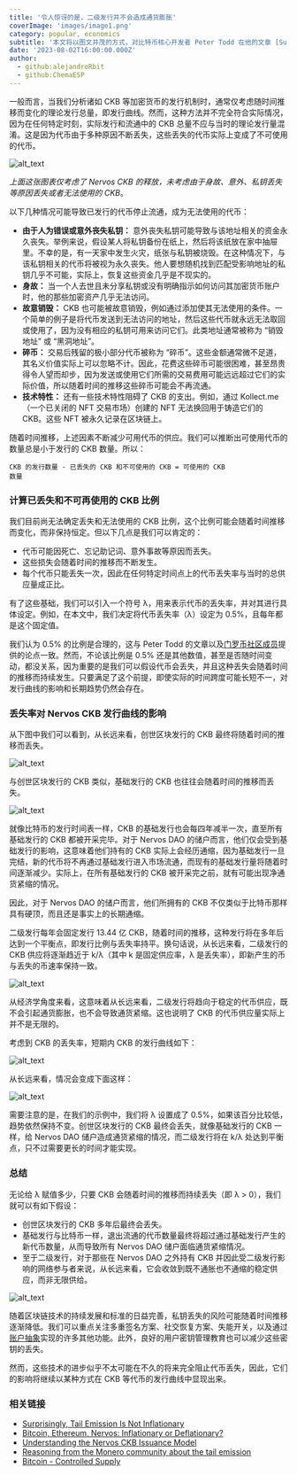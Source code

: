 ```yaml
---
title: '令人惊讶的是，二级发行并不会造成通货膨胀'
coverImage: 'images/image1.png'
category: popular, economics
subtitle: '本文将以图文并茂的方式，对比特币核心开发者 Peter Todd 在他的文章 [Surprisingly, tail emission is not inflationary](https://petertodd.org/2022/surprisingly-tail-emission-is-not-inflationary) 中提出的方法进行解读。同时，我们以 CKB 的发行机制为例，为读者呈现一个补充性的视角，以更加全面地理解在文章 [《一文看懂 Nervos CKB 的发行机制》](https://www.nervos.org/knowledge-base/understanding_nervos_ckb_issuance_model) 中所阐述的内容。'
date: '2023-08-02T16:00:00.000Z'
author: 
  - github:alejandroRbit
  - github:ChemaESP
---
```


一般而言，当我们分析诸如 CKB 等加密货币的发行机制时，通常仅考虑随时间推移而变化的理论发行总量，即发行曲线。然而，这种方法并不完全符合实际情况，因为在任何特定时刻，实际发行和流通中的 CKB 总量不应与当时的理论发行量混淆。这是因为代币由于多种原因不断丢失，这些丢失的代币实际上变成了不可使用的代币。

![alt_text](images/image2.png 'image_tooltip')

_上面这张图表仅考虑了 Nervos CKB 的释放，未考虑由于身故、意外、私钥丢失等原因丢失或者无法使用的 CKB_。

以下几种情况可能导致已发行的代币停止流通，成为无法使用的代币：

* **由于人为错误或意外丧失私钥：** 意外丧失私钥可能导致与该地址相关的资金永久丧失。举例来说，假设某人将私钥备份在纸上，然后将该纸放在家中抽屉里。不幸的是，有一天家中发生火灾，纸张与私钥被烧毁。在这种情况下，与该私钥相关的代币将被视为永久丧失。他人要想随机找到匹配受影响地址的私钥几乎不可能，实际上，恢复这些资金几乎是不现实的。
* **身故：** 当一个人去世且未分享私钥或没有明确指示如何访问其加密货币账户时，他的那些加密资产几乎无法访问。
* **故意销毁：** CKB 也可能被故意销毁，例如通过添加使其无法使用的条件。一个简单的例子是将代币发送到无法访问的地址，然后这些代币就永远无法取回或使用了，因为没有相应的私钥可用来访问它们。此类地址通常被称为 “销毁地址” 或 “黑洞地址”。
* **碎币：** 交易后残留的极小部分代币被称为 “碎币”。这些金额通常微不足道，其名义价值实际上可以忽略不计。因此，花费这些碎币可能很困难，甚至昂贵得令人望而却步，因为发送或使用它们所需的交易费用可能远远超过它们的实际价值，所以随着时间的推移这些碎币可能会不再流通。
* **技术特性：** 还有一些技术特性阻碍了 CKB 的支出。例如，通过 Kollect.me（一个已关闭的 NFT 交易市场）创建的 NFT 无法换回用于铸造它们的 CKB。这些 NFT 被永久记录在区块链上。

随着时间推移，上述因素不断减少可用代币的供应。我们可以推断出可使用代币的数量总是小于发行的 CKB 数量。所以：

<code>CKB 的发行数量 - 已丢失的 CKB 和不可使用的 CKB = 可使用的 CKB 数量</code>



### 计算已丢失和不可再使用的 CKB 比例

我们目前尚无法确定丢失和无法使用的 CKB 比例，这个比例可能会随着时间推移而变化，而非保持恒定。但以下几点是我们可以肯定的：

* 代币可能因死亡、忘记助记词、意外事故等原因而丢失。
* 这些损失会随着时间的推移而不断发生。
* 每个代币只能丢失一次，因此在任何特定时间点上的代币丢失率与当时的总供应量成正比。

有了这些基础，我们可以引入一个符号 λ，用来表示代币的丢失率，并对其进行具体设定。例如，在本文中，我们决定将代币丢失率（λ）设定为 0.5%，且每年都是这个固定值。

我们认为 0.5% 的比例是合理的，这与 Peter Todd 的文章以及[门罗币社区成员](https://www.reddit.com/r/Monero/comments/4z0azk/comment/d6sixyi/)提供的论点一致。然而，不论该比例是 0.5% 还是其他数值，甚至是否随时间变动，都没关系，因为重要的是我们可以假设代币会丢失，并且这种丢失会随着时间的推移而持续发生。只要满足了这个前提，即使实际的时间跨度可能长短不一，对发行曲线的影响和长期趋势仍然会存在。



### 丢失率对 Nervos CKB 发行曲线的影响

从下图中我们可以看到，从长远来看，创世区块发行的 CKB 最终将随着时间的推移而丢失。

![alt_text](images/image3.png 'image_tooltip')

与创世区块发行的 CKB 类似，基础发行的 CKB 也往往会随着时间的推移而丢失。

![alt_text](images/image4.png 'image_tooltip')

就像比特币的发行时间表一样，CKB 的基础发行也会每四年减半一次，直至所有基础发行的 CKB 都被开采完毕。对于 Nervos DAO 的储户而言，他们仅会受到基础发行的影响，这意味着他们持有的 CKB 实际上会经历通缩，因为基础发行一旦完结，新的代币将不再通过基础发行进入市场流通，而现有的基础发行量将随着时间逐渐减少。实际上，在所有基础发行的 CKB 被开采完之前，就有可能出现净通货紧缩的情况。

因此，对于 Nervos DAO 的储户而言，他们所拥有的 CKB 不仅类似于比特币那样具有硬顶，而且还是事实上的长期通缩。

二级发行每年会固定发行 13.44 亿 CKB，随着时间的推移，这种发行将在多年后达到一个平衡点，即发行比例与丢失率持平。换句话说，从长远来看，二级发行的 CKB 供应将逐渐趋近于 k/λ（其中 k 是固定供应率，λ 是丢失率），即新产生的币与丢失的币速率保持一致。

![alt_text](images/image5.png 'image_tooltip')

从经济学角度来看，这意味着从长远来看，二级发行将趋向于稳定的代币供应，既不会引起通货膨胀，也不会导致通货紧缩。这也说明了 CKB 的代币供应量实际上并不是无限的。

考虑到 CKB 的丢失率，短期内 CKB 的发行曲线如下：

![alt_text](images/image6.png 'image_tooltip')

从长远来看，情况会变成下面这样：

![alt_text](images/image7.png 'image_tooltip')

需要注意的是，在我们的示例中，我们将 λ 设置成了 0.5%，如果该百分比较低，趋势依然保持不变。创世区块发行的 CKB 最终会丢失，就像基础发行的 CKB 一样，给 Nervos DAO 储户造成通货紧缩的情况，而二级发行将在 k/λ 处达到平衡点，只不过需要更长的时间才能实现。



### 总结

无论给 λ 赋值多少，只要 CKB 会随着时间的推移而持续丢失（即 λ > 0），我们就可以有如下假设：

* 创世区块发行的 CKB 多年后最终会丢失。
* 基础发行与比特币一样，退出流通的代币数量最终将超过通过基础发行产生的新代币数量，从而导致所有 Nervos DAO 储户面临通货紧缩情况。
* 至于二级发行，对于那些在 Nervos DAO 之外持有 CKB 并因此受二级发行影响的网络参与者来说，从长远来看，它会收敛到既不通胀也不通缩的稳定供应，而非无限供给。

![alt_text](images/image8.png 'image_tooltip')

随着区块链技术的持续发展和标准的日益完善，私钥丢失的风险可能随着时间推移逐渐降低。我们可以重点关注多重签名方案、社交恢复方案、失能开关，以及通过[账户抽象](https://www.nervos.org/knowledge-base/account_abstraction_where_were_going)实现的许多其他功能。此外，良好的用户密钥管理教育也可以减少这些密钥的丢失。

然而，这些技术的进步似乎不太可能在不久的将来完全阻止代币丢失，因此，它们的影响将继续以某种方式在 CKB 等代币的发行曲线中显现出来。




### 相关链接

* [Surprisingly, Tail Emission Is Not Inflationary](https://petertodd.org/2022/surprisingly-tail-emission-is-not-inflationary)
* [Bitcoin, Ethereum, Nervos: Inflationary or Deflationary?](https://www.cryptowendyo.com/bitcoin-ethereum-nervos-inflationary-deflationary/)
* [Understanding the Nervos CKB Issuance Model](https://www.nervos.org/knowledge-base/understanding_nervos_ckb_issuance_model)
* [Reasoning from the Monero community about the tail emission](https://www.reddit.com/r/Monero/comments/4z0azk/comment/d6sixyi/)
* [Bitcoin - Controlled Supply](https://en.bitcoin.it/wiki/Controlled_supply)

